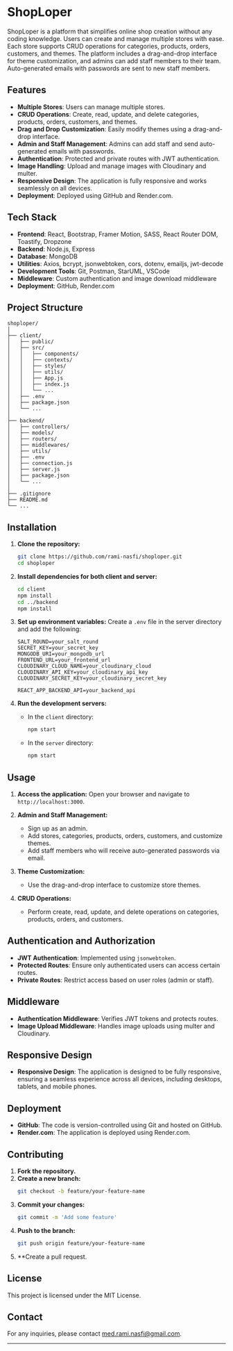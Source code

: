 # ShopLoper

ShopLoper is a platform that simplifies online shop creation without any coding knowledge. Users can create and manage multiple stores with ease. Each store supports CRUD operations for categories, products, orders, customers, and themes. The platform includes a drag-and-drop interface for theme customization, and admins can add staff members to their team. Auto-generated emails with passwords are sent to new staff members.

## Features

- **Multiple Stores**: Users can manage multiple stores.
- **CRUD Operations**: Create, read, update, and delete categories, products, orders, customers, and themes.
- **Drag and Drop Customization**: Easily modify themes using a drag-and-drop interface.
- **Admin and Staff Management**: Admins can add staff and send auto-generated emails with passwords.
- **Authentication**: Protected and private routes with JWT authentication.
- **Image Handling**: Upload and manage images with Cloudinary and multer.
- **Responsive Design**: The application is fully responsive and works seamlessly on all devices.
- **Deployment**: Deployed using GitHub and Render.com.

## Tech Stack

- **Frontend**: React, Bootstrap, Framer Motion, SASS, React Router DOM, Toastify, Dropzone
- **Backend**: Node.js, Express
- **Database**: MongoDB
- **Utilities**: Axios, bcrypt, jsonwebtoken, cors, dotenv, emailjs, jwt-decode
- **Development Tools**: Git, Postman, StarUML, VSCode
- **Middleware**: Custom authentication and image download middleware
- **Deployment**: GitHub, Render.com

## Project Structure

```plaintext
shoploper/
│
├── client/
│   ├── public/
│   ├── src/
│   │   ├── components/
│   │   ├── contexts/
│   │   ├── styles/
│   │   ├── utils/
│   │   ├── App.js
│   │   ├── index.js
│   │   └── ...
│   ├── .env
│   ├── package.json
│   └── ...
│
├── backend/
│   ├── controllers/
│   ├── models/
│   ├── routers/
│   ├── middlewares/
│   ├── utils/
│   ├── .env
│   ├── connection.js
│   ├── server.js
│   ├── package.json
│   └── ...
│
├── .gitignore
├── README.md
└── ...
```

## Installation

1. **Clone the repository:**

   ```sh
   git clone https://github.com/rami-nasfi/shoploper.git
   cd shoploper
   ```

2. **Install dependencies for both client and server:**

   ```sh
   cd client
   npm install
   cd ../backend
   npm install
   ```

3. **Set up environment variables:** Create a `.env` file in the server directory and add the following:

   ```env backend 
   SALT_ROUND=your_salt_round
   SECRET_KEY=your_secret_key
   MONGODB_URI=your_mongodb_url
   FRONTEND_URL=your_frontend_url
   CLOUDINARY_CLOUD_NAME=your_cloudinary_cloud
   CLOUDINARY_API_KEY=your_cloudinary_api_key
   CLOUDINARY_SECRET_KEY=your_cloudinary_secret_key
   ```
   ```env client 
   REACT_APP_BACKEND_API=your_backend_api
   ```

4. **Run the development servers:**
   - In the `client` directory:
     ```sh
     npm start
     ```
   - In the `server` directory:
     ```sh
     npm start
     ```

## Usage

1. **Access the application:** Open your browser and navigate to `http://localhost:3000`.

2. **Admin and Staff Management:**

   - Sign up as an admin.
   - Add stores, categories, products, orders, customers, and customize themes.
   - Add staff members who will receive auto-generated passwords via email.

3. **Theme Customization:**

   - Use the drag-and-drop interface to customize store themes.

4. **CRUD Operations:**
   - Perform create, read, update, and delete operations on categories, products, orders, and customers.

## Authentication and Authorization

- **JWT Authentication**: Implemented using `jsonwebtoken`.
- **Protected Routes**: Ensure only authenticated users can access certain routes.
- **Private Routes**: Restrict access based on user roles (admin or staff).

## Middleware

- **Authentication Middleware**: Verifies JWT tokens and protects routes.
- **Image Upload Middleware**: Handles image uploads using multer and Cloudinary.

## Responsive Design

- **Responsive Design**: The application is designed to be fully responsive, ensuring a seamless experience across all devices, including desktops, tablets, and mobile phones.

## Deployment

- **GitHub**: The code is version-controlled using Git and hosted on GitHub.
- **Render.com**: The application is deployed using Render.com.

## Contributing

1. **Fork the repository.**
2. **Create a new branch:**
   ```sh
   git checkout -b feature/your-feature-name
   ```
3. **Commit your changes:**
   ```sh
   git commit -m 'Add some feature'
   ```
4. **Push to the branch:**
   ```sh
   git push origin feature/your-feature-name
   ```
5. \*\*Create a pull request.

## License

This project is licensed under the MIT License.

## Contact

For any inquiries, please contact [med.rami.nasfi@gmail.com](mailto:med.rami.nasfi@gmail.com).

---
